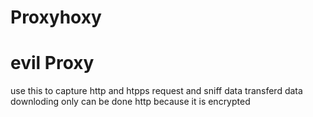 # Proxyhoxy
<h1>      evil Proxy</h1>
<p>use this to capture http and htpps request and sniff data transferd
data downloding only can be done http because it is encrypted</p>
